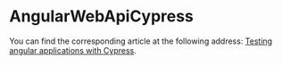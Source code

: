 # AngularWebApiCypress

You can find the corresponding article at the following address:
[Testing angular applications with Cypress](https://enzonunziata.com/article/testing-angular-applications-with-cypress).

